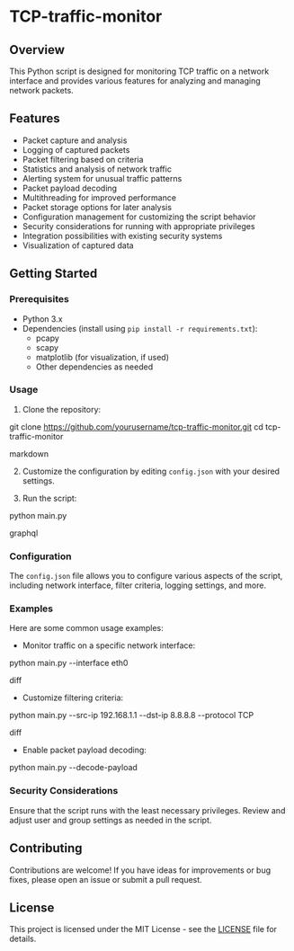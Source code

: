 # TCP-traffic-monitor

## Overview

This Python script is designed for monitoring TCP traffic on a network interface and provides various features for analyzing and managing network packets.

## Features

- Packet capture and analysis
- Logging of captured packets
- Packet filtering based on criteria
- Statistics and analysis of network traffic
- Alerting system for unusual traffic patterns
- Packet payload decoding
- Multithreading for improved performance
- Packet storage options for later analysis
- Configuration management for customizing the script behavior
- Security considerations for running with appropriate privileges
- Integration possibilities with existing security systems
- Visualization of captured data

## Getting Started

### Prerequisites

- Python 3.x
- Dependencies (install using `pip install -r requirements.txt`):
  - pcapy
  - scapy
  - matplotlib (for visualization, if used)
  - Other dependencies as needed

### Usage

1. Clone the repository:

git clone https://github.com/yourusername/tcp-traffic-monitor.git
cd tcp-traffic-monitor

markdown


2. Customize the configuration by editing `config.json` with your desired settings.

3. Run the script:

python main.py

graphql


### Configuration

The `config.json` file allows you to configure various aspects of the script, including network interface, filter criteria, logging settings, and more.

### Examples

Here are some common usage examples:

- Monitor traffic on a specific network interface:

python main.py --interface eth0

diff


- Customize filtering criteria:

python main.py --src-ip 192.168.1.1 --dst-ip 8.8.8.8 --protocol TCP

diff


- Enable packet payload decoding:

python main.py --decode-payload


### Security Considerations

Ensure that the script runs with the least necessary privileges. Review and adjust user and group settings as needed in the script.

## Contributing

Contributions are welcome! If you have ideas for improvements or bug fixes, please open an issue or submit a pull request.

## License

This project is licensed under the MIT License - see the [LICENSE](LICENSE) file for details.
